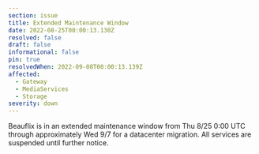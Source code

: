 ```yaml
---
section: issue
title: Extended Maintenance Window
date: 2022-08-25T00:00:13.130Z
resolved: false
draft: false
informational: false
pin: true
resolvedWhen: 2022-09-08T00:00:13.139Z
affected:
  - Gateway
  - MediaServices
  - Storage
severity: down
---
```

Beauflix is in an extended maintenance window from Thu 8/25 0:00 UTC through approximately Wed 9/7 for a datacenter migration. All services are suspended until further notice.